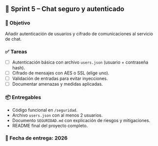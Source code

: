 ## 🔐 Sprint 5 – Chat seguro y autenticado

### 🎯 Objetivo
Añadir autenticación de usuarios y cifrado de comunicaciones al servicio de chat.

### ✅ Tareas
- [ ] Autenticación básica con archivo `users.json` (usuario + contraseña hash).
- [ ] Cifrado de mensajes con AES o SSL (elige uno).
- [ ] Validación de entradas para evitar inyecciones.
- [ ] Documentar amenazas y medidas aplicadas.

### 📦 Entregables
- Código funcional en `/seguridad`.
- Archivo `users.json` con al menos 2 usuarios.
- Documento `SEGURIDAD.md` con explicación de riesgos y mitigaciones.
- README final del proyecto completo.

### 📅 Fecha de entrega: 2026